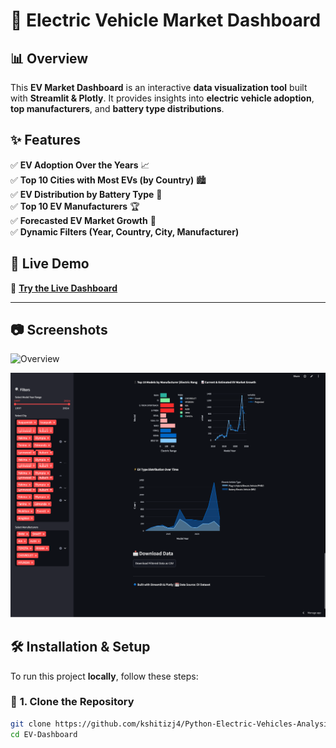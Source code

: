 # 🚗 Electric Vehicle Market Dashboard

## 📊 Overview
This **EV Market Dashboard** is an interactive **data visualization tool** built with **Streamlit & Plotly**. It provides insights into **electric vehicle adoption**, **top manufacturers**, and **battery type distributions**.

## ✨ Features
✅ **EV Adoption Over the Years** 📈  
✅ **Top 10 Cities with Most EVs (by Country)** 🏙️  
✅ **EV Distribution by Battery Type** 🔋  
✅ **Top 10 EV Manufacturers** 🏆  
✅ **Forecasted EV Market Growth** 🔮  
✅ **Dynamic Filters (Year, Country, City, Manufacturer)**  

## 🚀 Live Demo
🔗 **[Try the Live Dashboard](https://ev-dashboard-5ak2glruigkcmsvby4prp7.streamlit.app/)**  

---
## 📷 Screenshots
![Overview](EV_Screenshot.png)

![Overview](EV_screenshot_2.png)


## 🛠 Installation & Setup
To run this project **locally**, follow these steps:

### 🔹 **1. Clone the Repository**
```sh
git clone https://github.com/kshitizj4/Python-Electric-Vehicles-Analysis-main.git
cd EV-Dashboard

